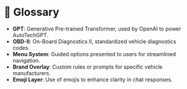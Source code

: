 # 📖 Glossary

- **GPT**: Generative Pre-trained Transformer, used by OpenAI to power AutoTechGPT.
- **OBD-II**: On-Board Diagnostics II, standardized vehicle diagnostics codes.
- **Menu System**: Guided options presented to users for streamlined navigation.
- **Brand Overlay**: Custom rules or prompts for specific vehicle manufacturers.
- **Emoji Layer**: Use of emojis to enhance clarity in chat responses.
